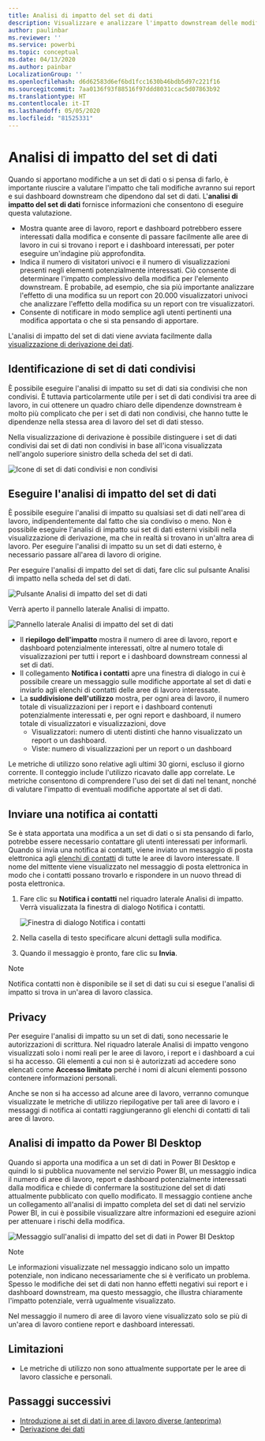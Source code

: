 ```yaml
---
title: Analisi di impatto del set di dati
description: Visualizzare e analizzare l'impatto downstream delle modifiche apportate ai set di dati.
author: paulinbar
ms.reviewer: ''
ms.service: powerbi
ms.topic: conceptual
ms.date: 04/13/2020
ms.author: painbar
LocalizationGroup: ''
ms.openlocfilehash: d6d62583d6ef6bd1fcc1630b46bdb5d97c221f16
ms.sourcegitcommit: 7aa0136f93f88516f97ddd8031ccac5d07863b92
ms.translationtype: HT
ms.contentlocale: it-IT
ms.lasthandoff: 05/05/2020
ms.locfileid: "81525331"
---
```

# <a name="dataset-impact-analysis"></a>Analisi di impatto del set di dati

Quando si apportano modifiche a un set di dati o si pensa di farlo, è importante riuscire a valutare l'impatto che tali modifiche avranno sui report e sui dashboard downstream che dipendono dal set di dati. L'**analisi di impatto del set di dati** fornisce informazioni che consentono di eseguire questa valutazione.
* Mostra quante aree di lavoro, report e dashboard potrebbero essere interessati dalla modifica e consente di passare facilmente alle aree di lavoro in cui si trovano i report e i dashboard interessati, per poter eseguire un'indagine più approfondita.
* Indica il numero di visitatori univoci e il numero di visualizzazioni presenti negli elementi potenzialmente interessati. Ciò consente di determinare l'impatto complessivo della modifica per l'elemento downstream. È probabile, ad esempio, che sia più importante analizzare l'effetto di una modifica su un report con 20.000 visualizzatori univoci che analizzare l'effetto della modifica su un report con tre visualizzatori.
* Consente di notificare in modo semplice agli utenti pertinenti una modifica apportata o che si sta pensando di apportare.

L'analisi di impatto del set di dati viene avviata facilmente dalla [visualizzazione di derivazione dei dati](service-data-lineage.md).

## <a name="identifying-shared-datasets"></a>Identificazione di set di dati condivisi

È possibile eseguire l'analisi di impatto su set di dati sia condivisi che non condivisi. È tuttavia particolarmente utile per i set di dati condivisi tra aree di lavoro, in cui ottenere un quadro chiaro delle dipendenze downstream è molto più complicato che per i set di dati non condivisi, che hanno tutte le dipendenze nella stessa area di lavoro del set di dati stesso.

Nella visualizzazione di derivazione è possibile distinguere i set di dati condivisi dai set di dati non condivisi in base all'icona visualizzata nell'angolo superiore sinistro della scheda del set di dati.

![Icone di set di dati condivisi e non condivisi](media/service-dataset-impact-analysis/shared-unshared-icon.png)

## <a name="perform-dataset-impact-analysis"></a>Eseguire l'analisi di impatto del set di dati

È possibile eseguire l'analisi di impatto su qualsiasi set di dati nell'area di lavoro, indipendentemente dal fatto che sia condiviso o meno. Non è possibile eseguire l'analisi di impatto sui set di dati esterni visibili nella visualizzazione di derivazione, ma che in realtà si trovano in un'altra area di lavoro. Per eseguire l'analisi di impatto su un set di dati esterno, è necessario passare all'area di lavoro di origine.

Per eseguire l'analisi di impatto del set di dati, fare clic sul pulsante Analisi di impatto nella scheda del set di dati.

![Pulsante Analisi di impatto del set di dati](media/service-dataset-impact-analysis/open-analysis-pane-button.png)

Verrà aperto il pannello laterale Analisi di impatto.

![Pannello laterale Analisi di impatto del set di dati](media/service-dataset-impact-analysis/service-impact-analysis-pane.png)

* Il **riepilogo dell'impatto** mostra il numero di aree di lavoro, report e dashboard potenzialmente interessati, oltre al numero totale di visualizzazioni per tutti i report e i dashboard downstream connessi al set di dati.
* Il collegamento **Notifica i contatti** apre una finestra di dialogo in cui è possibile creare un messaggio sulle modifiche apportate al set di dati e inviarlo agli elenchi di contatti delle aree di lavoro interessate. 
* La **suddivisione dell'utilizzo** mostra, per ogni area di lavoro, il numero totale di visualizzazioni per i report e i dashboard contenuti potenzialmente interessati e, per ogni report e dashboard, il numero totale di visualizzatori e visualizzazioni, dove
   * Visualizzatori: numero di utenti distinti che hanno visualizzato un report o un dashboard.
   * Viste: numero di visualizzazioni per un report o un dashboard

Le metriche di utilizzo sono relative agli ultimi 30 giorni, escluso il giorno corrente. Il conteggio include l'utilizzo ricavato dalle app correlate. Le metriche consentono di comprendere l'uso dei set di dati nel tenant, nonché di valutare l'impatto di eventuali modifiche apportate al set di dati.

## <a name="notify-contacts"></a>Inviare una notifica ai contatti

Se è stata apportata una modifica a un set di dati o si sta pensando di farlo, potrebbe essere necessario contattare gli utenti interessati per informarli. Quando si invia una notifica ai contatti, viene inviato un messaggio di posta elettronica agli [elenchi di contatti](../service-create-the-new-workspaces.md#workspace-contact-list) di tutte le aree di lavoro interessate. Il nome del mittente viene visualizzato nel messaggio di posta elettronica in modo che i contatti possano trovarlo e rispondere in un nuovo thread di posta elettronica. 

1. Fare clic su **Notifica i contatti** nel riquadro laterale Analisi di impatto. Verrà visualizzata la finestra di dialogo Notifica i contatti.

   ![Finestra di dialogo Notifica i contatti](media/service-dataset-impact-analysis/notify-contacts-dialog.png)

1. Nella casella di testo specificare alcuni dettagli sulla modifica.
1. Quando il messaggio è pronto, fare clic su **Invia**.

> [!NOTE]
> Notifica contatti non è disponibile se il set di dati su cui si esegue l'analisi di impatto si trova in un'area di lavoro classica.

## <a name="privacy"></a>Privacy

Per eseguire l'analisi di impatto su un set di dati, sono necessarie le autorizzazioni di scrittura. Nel riquadro laterale Analisi di impatto vengono visualizzati solo i nomi reali per le aree di lavoro, i report e i dashboard a cui si ha accesso. Gli elementi a cui non si è autorizzati ad accedere sono elencati come **Accesso limitato** perché i nomi di alcuni elementi possono contenere informazioni personali.

Anche se non si ha accesso ad alcune aree di lavoro, verranno comunque visualizzate le metriche di utilizzo riepilogative per tali aree di lavoro e i messaggi di notifica ai contatti raggiungeranno gli elenchi di contatti di tali aree di lavoro.

## <a name="impact-analysis-from-power-bi-desktop"></a>Analisi di impatto da Power BI Desktop

Quando si apporta una modifica a un set di dati in Power BI Desktop e quindi lo si pubblica nuovamente nel servizio Power BI, un messaggio indica il numero di aree di lavoro, report e dashboard potenzialmente interessati dalla modifica e chiede di confermare la sostituzione del set di dati attualmente pubblicato con quello modificato. Il messaggio contiene anche un collegamento all'analisi di impatto completa del set di dati nel servizio Power BI, in cui è possibile visualizzare altre informazioni ed eseguire azioni per attenuare i rischi della modifica.

![Messaggio sull'analisi di impatto del set di dati in Power BI Desktop](media/service-dataset-impact-analysis/service-dataset-impact-analysis-desktop-warning.png)

> [!NOTE]
> Le informazioni visualizzate nel messaggio indicano solo un impatto potenziale, non indicano necessariamente che si è verificato un problema. Spesso le modifiche dei set di dati non hanno effetti negativi sui report e i dashboard downstream, ma questo messaggio, che illustra chiaramente l'impatto potenziale, verrà ugualmente visualizzato.
>
>Nel messaggio il numero di aree di lavoro viene visualizzato solo se più di un'area di lavoro contiene report e dashboard interessati.

## <a name="limitations"></a>Limitazioni

* Le metriche di utilizzo non sono attualmente supportate per le aree di lavoro classiche e personali.

## <a name="next-steps"></a>Passaggi successivi

* [Introduzione ai set di dati in aree di lavoro diverse (anteprima)](../service-datasets-across-workspaces.md)
* [Derivazione dei dati](service-data-lineage.md)
